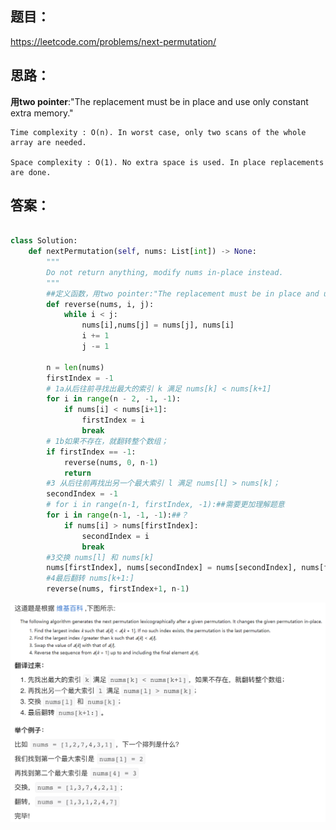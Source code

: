 ## 题目：
https://leetcode.com/problems/next-permutation/

## 思路：

**用two pointer**:"The replacement must be in place and use only constant extra memory."

```
Time complexity : O(n). In worst case, only two scans of the whole array are needed.

Space complexity : O(1). No extra space is used. In place replacements are done.
```

## 答案：
```python

class Solution:
    def nextPermutation(self, nums: List[int]) -> None:
        """
        Do not return anything, modify nums in-place instead.
        """
        ##定义函数，用two pointer:"The replacement must be in place and use only constant extra memory."
        def reverse(nums, i, j):
            while i < j:
                nums[i],nums[j] = nums[j], nums[i]
                i += 1
                j -= 1
                
        n = len(nums)
        firstIndex = -1
        # 1a从后往前寻找出最大的索引 k 满足 nums[k] < nums[k+1]
        for i in range(n - 2, -1, -1):
            if nums[i] < nums[i+1]:
                firstIndex = i
                break
        # 1b如果不存在，就翻转整个数组；
        if firstIndex == -1:
            reverse(nums, 0, n-1)
            return 
        #3 从后往前再找出另一个最大索引 l 满足 nums[l] > nums[k]；
        secondIndex = -1
        # for i in range(n-1, firstIndex, -1):##需要更加理解题意
        for i in range(n-1, -1, -1):##？
            if nums[i] > nums[firstIndex]:
                secondIndex = i
                break
        #3交换 nums[l] 和 nums[k]
        nums[firstIndex], nums[secondIndex] = nums[secondIndex], nums[firstIndex]
        #4最后翻转 nums[k+1:]
        reverse(nums, firstIndex+1, n-1)   
```
![a](https://github.com/SSRRBB/Leetcode/blob/main/Images/375.png)
